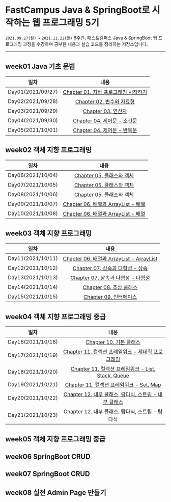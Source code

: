 # FastCampus Java &amp; SpringBoot로 시작하는 웹 프로그래밍 5기

`2021.09.27(월)` ~ `2021.11.22(월)` 8주간, 패스트캠퍼스 Java & SpringBoot 웹 프로그래밍 과정을 수강하며 공부한 내용과 실습 코드를 정리하는 저장소입니다.

---

## week01 Java 기초 문법

|       일차        |                                                                          내용                                                                          |
| :---------------: | :----------------------------------------------------------------------------------------------------------------------------------------------------: |
| Day01(2021/09/27) |    [Chapter 01. 자바 프로그래밍 시작하기](<https://github.com/who-hoo/bytedegree-java-and-springboot/blob/main/summary/week01/Day01(20210927).md>)     |
| Day02(2021/09/28) |          [Chapter 02. 변수와 자료형](<https://github.com/who-hoo/bytedegree-java-and-springboot/blob/main/summary/week01/Day02(20210928).md>)          |
| Day03(2021/09/29) |             [Chapter 03. 연산자](<https://github.com/who-hoo/bytedegree-java-and-springboot/blob/main/summary/week01/Day03(20210929).md>)              |
| Day04(2021/09/30) | [Chapter 04. 제어문 - 조건문](<https://github.com/who-hoo/bytedegree-java-and-springboot/blob/main/summary/week01/Day04(20210929)-Day05(20211001).md>) |
| Day05(2021/10/01) | [Chapter 04. 제어문 - 반복문](<https://github.com/who-hoo/bytedegree-java-and-springboot/blob/main/summary/week01/Day04(20210929)-Day05(20211001).md>) |

## week02 객체 지향 프로그래밍

|       일차        |                                                                              내용                                                                              |
| :---------------: | :------------------------------------------------------------------------------------------------------------------------------------------------------------: |
| Day06(2021/10/04) |      [Chapter 05. 클래스와 객체](<https://github.com/who-hoo/bytedegree-java-and-springboot/blob/main/summary/week02/Day06(20211004)-Day08(20211006).md>)      |
| Day07(2021/10/05) |      [Chapter 05. 클래스와 객체](<https://github.com/who-hoo/bytedegree-java-and-springboot/blob/main/summary/week02/Day06(20211004)-Day08(20211006).md>)      |
| Day08(2021/10/06) |      [Chapter 05. 클래스와 객체](<https://github.com/who-hoo/bytedegree-java-and-springboot/blob/main/summary/week02/Day06(20211004)-Day08(20211006).md>)      |
| Day09(2021/10/07) | [Chapter 06. 배열과 ArrayList - 배열](<https://github.com/who-hoo/bytedegree-java-and-springboot/blob/main/summary/week02/Day09(20211007)-Day10(20211008).md>) |
| Day10(2021/10/08) | [Chapter 06. 배열과 ArrayList - 배열](<https://github.com/who-hoo/bytedegree-java-and-springboot/blob/main/summary/week02/Day09(20211007)-Day10(20211008).md>) |

## week03 객체 지향 프로그래밍

|       일차        |                                                                        내용                                                                         |
| :---------------: | :-------------------------------------------------------------------------------------------------------------------------------------------------: |
| Day11(2021/10/11) | [Chapter 06. 배열과 ArrayList - ArrayList](<https://github.com/who-hoo/bytedegree-java-and-springboot/blob/main/summary/week03/Day11(20211011).md>) |
| Day12(2021/10/12) |     [Chapter 07. 상속과 다형성 - 상속](<https://github.com/who-hoo/bytedegree-java-and-springboot/blob/main/summary/week03/Day12(20211012).md>)     |
| Day13(2021/10/13) |    [Chapter 07. 상속과 다형성 - 다형성](<https://github.com/who-hoo/bytedegree-java-and-springboot/blob/main/summary/week03/Day13(20211013).md>)    |
| Day14(2021/10/14) |         [Chapter 08. 추상 클래스 ](<https://github.com/who-hoo/bytedegree-java-and-springboot/blob/main/summary/week03/Day14(20211014).md>)         |
| Day15(2021/10/15) |          [Chapter 09. 인터페이스](<https://github.com/who-hoo/bytedegree-java-and-springboot/blob/main/summary/week03/Day15(20211015).md>)          |

## week04 객체 지향 프로그래밍 중급

|       일차        |                                                                               내용                                                                               |
| :---------------: | :--------------------------------------------------------------------------------------------------------------------------------------------------------------: |
| Day16(2021/10/18) |                [Chapter 10. 기본 클래스](<https://github.com/who-hoo/bytedegree-java-and-springboot/blob/main/summary/week04/Day16(20211018).md>)                |
| Day17(2021/10/19) |   [Chapter 11. 컬렉션 프레임워크 - 제네릭 프로그래밍](<https://github.com/who-hoo/bytedegree-java-and-springboot/blob/main/summary/week04/Day17(20211019).md>)   |
| Day18(2021/10/20) |  [Chapter 11. 컬렉션 프레임워크 - List, Stack, Queue](<https://github.com/who-hoo/bytedegree-java-and-springboot/blob/main/summary/week04/Day18(20211020).md>)   |
| Day19(2021/10/21) |       [Chapter 11. 컬렉션 프레임워크 - Set, Map](<https://github.com/who-hoo/bytedegree-java-and-springboot/blob/main/summary/week04/Day19(20211021).md>)        |
| Day20(2021/10/22) | [Chapter 12. 내부 클래스, 람다식, 스트림 - 내부 클래스](<https://github.com/who-hoo/bytedegree-java-and-springboot/blob/main/summary/week04/Day20(20211022).md>) |
| Day21(2021/10/23) |                                                         Chapter 12. 내부 클래스, 람다식, 스트림 - 람다식                                                         |

## week05 객체 지향 프로그래밍 중급

## week06 SpringBoot CRUD

## week07 SpringBoot CRUD

## week08 실전 Admin Page 만들기
